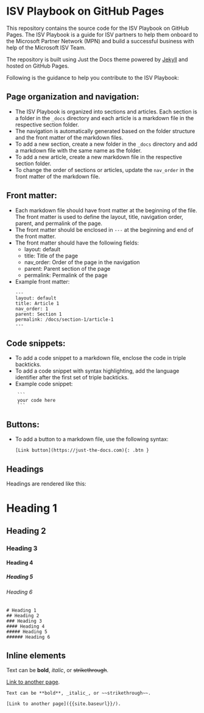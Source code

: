 # ISV Playbook on GitHub Pages

This repository contains the source code for the ISV Playbook on GitHub Pages. The ISV Playbook is a guide for ISV partners to help them onboard to the Microsoft Partner Network (MPN) and build a successful business with help of the Microsoft ISV Team.

The repository is built using Just the Docs theme powered by [Jekyll](https://jekyllrb.com/) and hosted on GitHub Pages.

Following is the guidance to help you contribute to the ISV Playbook:

## Page organization and navigation:

- The ISV Playbook is organized into sections and articles. Each section is a folder in the `_docs` directory and each article is a markdown file in the respective section folder.
- The navigation is automatically generated based on the folder structure and the front matter of the markdown files.
- To add a new section, create a new folder in the `_docs` directory and add a markdown file with the same name as the folder.
- To add a new article, create a new markdown file in the respective section folder.
- To change the order of sections or articles, update the `nav_order` in the front matter of the markdown file.

## Front matter:

- Each markdown file should have front matter at the beginning of the file. The front matter is used to define the layout, title, navigation order, parent, and permalink of the page.
- The front matter should be enclosed in `---` at the beginning and end of the front matter.
- The front matter should have the following fields:
    - layout: default
    - title: Title of the page
    - nav_order: Order of the page in the navigation
    - parent: Parent section of the page
    - permalink: Permalink of the page
- Example front matter:
    ```
    ---
    layout: default
    title: Article 1
    nav_order: 1
    parent: Section 1
    permalink: /docs/section-1/article-1
    ---
    ```

## Code snippets:

- To add a code snippet to a markdown file, enclose the code in triple backticks.
- To add a code snippet with syntax highlighting, add the language identifier after the first set of triple backticks.
- Example code snippet:

```
    ```
    your code here
    ```
```

## Buttons:

- To add a button to a markdown file, use the following syntax:
    ```
    [Link button](https://just-the-docs.com){: .btn }
    ```

## Headings

Headings are rendered like this:

<h1>Heading 1</h1>
<h2>Heading 2</h2>
<h3>Heading 3</h3>
<h4>Heading 4</h4>
<h5>Heading 5</h5>
<h6>Heading 6</h6>

```
# Heading 1
## Heading 2
### Heading 3
#### Heading 4
##### Heading 5
###### Heading 6
```

## Inline elements

Text can be **bold**, _italic_, or ~~strikethrough~~.

[Link to another page]({{site.baseurl}}/).


```
Text can be **bold**, _italic_, or ~~strikethrough~~.

[Link to another page]({{site.baseurl}}/).

```
